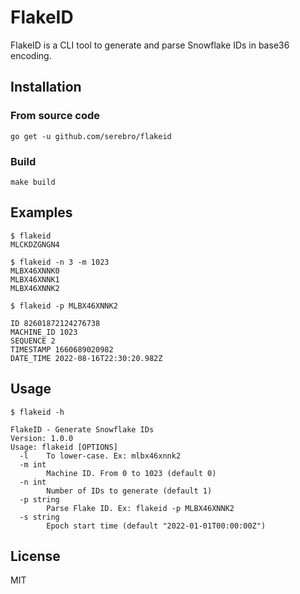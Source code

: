 # FlakeID

FlakeID is a CLI tool to generate and parse Snowflake IDs in base36 encoding.

## Installation

### From source code

```
go get -u github.com/serebro/flakeid
```

### Build

```
make build
```

## Examples

```
$ flakeid
MLCKDZGNGN4
```

```
$ flakeid -n 3 -m 1023                           
MLBX46XNNK0
MLBX46XNNK1
MLBX46XNNK2
```

```
$ flakeid -p MLBX46XNNK2

ID 82601872124276738
MACHINE_ID 1023
SEQUENCE 2
TIMESTAMP 1660689020982
DATE_TIME 2022-08-16T22:30:20.982Z
```

## Usage

```
$ flakeid -h

FlakeID - Generate Snowflake IDs
Version: 1.0.0
Usage: flakeid [OPTIONS]
  -l    To lower-case. Ex: mlbx46xnnk2
  -m int
        Machine ID. From 0 to 1023 (default 0)
  -n int
        Number of IDs to generate (default 1)
  -p string
        Parse Flake ID. Ex: flakeid -p MLBX46XNNK2
  -s string
        Epoch start time (default "2022-01-01T00:00:00Z")
```

## License

MIT
